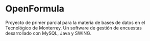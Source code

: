 # OpenFormula
Proyecto de primer parcial para la materia de bases de datos en el Tecnológico de Monterrey. Un software de gestión de encuestas desarrollado con MySQL, Java y SWING.

